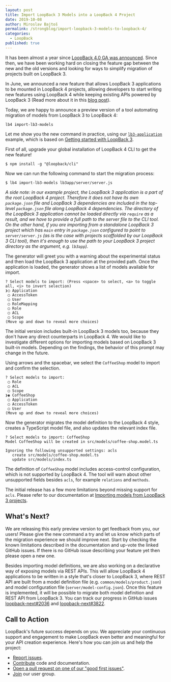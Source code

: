```yaml
---
layout: post
title: Import LoopBack 3 Models into a LoopBack 4 Project
date: 2019-10-08
author: Miroslav Bajtoš
permalink: /strongblog/import-loopback-3-models-to-loopback-4/
categories:
  - LoopBack
published: true
---
```


It has been almost a year since [LoopBack 4.0 GA was announced](https://strongloop.com/strongblog/loopback-4-ga). Since then, we have been working hard on closing the feature gap between the new and the old versions and looking for ways to simplify migration of projects built on LoopBack 3.

In June, we announced a new feature that allows LoopBack 3 applications to be mounted in LoopBack 4 projects, allowing developers to start writing new features using LoopBack 4 while keeping existing APIs powered by LoopBack 3 (Read more about it in this [blog post](https://strongloop.com/strongblog/migrate-from-loopback-3-to-loopback-4/)).

Today, we are happy to announce a preview version of a tool automating migration of models from LoopBack 3 to LoopBack 4:

```
lb4 import-lb3-models
```

<!-- more -->

Let me show you the new command in practice, using our [`lb3-application`](https://github.com/strongloop/loopback-next/tree/master/examples/lb3-application) example, which is based on [Getting started with LoopBack 3](https://loopback.io/doc/en/lb3/Getting-started-with-LoopBack.html).

First of all, upgrade your global installation of LoopBack 4 CLI to get the new feature!

```
$ npm install -g "@loopback/cli"
```

Now we can run the following command to start the migration process:

```
$ lb4 import-lb3-models lb3app/server/server.js
```

_A side note: in our example project, the LoopBack 3 application is a part of the root LoopBack 4 project. Therefore it does not have its own `package.json` file and LoopBack 3 dependencies are included in the top-level `package.json` file along LoopBack 4 dependencies. The directory of the LoopBack 3 application cannot be loaded directly via `require` as a result, and we have to provide a full path to the server file to the CLI tool. On the other hand, if you are importing from a standalone LoopBack 3 project which has `main` entry in `package.json` configured to point to `server/server.js` (as is the case with projects scaffolded by our LoopBack 3 CLI tool), then it's enough to use the path to your LoopBack 3 project directory as the argument, e.g. `lb3app`)._

The generator will greet you with a warning about the experimental status and then load the LoopBack 3 application at the provided path. Once the application is loaded, the generator shows a list of models available for import.

```
? Select models to import: (Press <space> to select, <a> to toggle all, <i> to invert selection)
❯◯ Application
 ◯ AccessToken
 ◯ User
 ◯ RoleMapping
 ◯ Role
 ◯ ACL
 ◯ Scope
(Move up and down to reveal more choices)
```

The initial version includes built-in LoopBack 3 models too, because they don't have any direct counterparts in LoopBack 4. We would like to investigate different options for importing models based on LoopBack 3 built-in models. Depending on the findings, the behavior of this prompt may change in the future.

Using arrows and the spacebar, we select the `CoffeeShop` model to import and confirm the selection.

```
? Select models to import:
 ◯ Role
 ◯ ACL
 ◯ Scope
❯◉ CoffeeShop
 ◯ Application
 ◯ AccessToken
 ◯ User
(Move up and down to reveal more choices)
```

Now the generator migrates the model definition to the LoopBack 4 style, creates a TypeScript model file, and also updates the relevant index file.

```
? Select models to import: CoffeeShop
Model CoffeeShop will be created in src/models/coffee-shop.model.ts

Ignoring the following unsupported settings: acls
   create src/models/coffee-shop.model.ts
   update src/models/index.ts
```

The definition of `CoffeeShop` model includes access-control configuration, which is not supported by LoopBack 4. The tool will warn about other unsupported fields besides `acls`, for example `relations` and `methods`.

The initial release has a few more limitations beyond missing support for `acls`. Please refer to our documentation at [Importing models from LoopBack 3 projects](https://loopback.io/doc/en/lb4/Importing-LB3-models.html).

## What's Next?

We are releasing this early preview version to get feedback from you, our users! Please give the new command a try and let us know which parts of the migration experience we should improve next. Start by checking the known limitations described in the documentation and up-vote the linked GitHub issues. If there is no GitHub issue describing your feature yet then please open a new one.

Besides importing model definitions, we are also working on a declarative way of exposing models via REST APIs. This will allow LoopBack 4 applications to be written in a style that's closer to LoopBack 3, where REST API are built from a model definition file (e.g. `common/models/product.json`) and model configuration file (`server/model-config.json`). Once this feature is implemented, it will be possible to migrate both model definition and REST API from LoopBack 3. You can track our progress in GitHub issues [loopback-next#2036](https://github.com/strongloop/loopback-next/issues/2036) and [loopback-next#3822](https://github.com/strongloop/loopback-next/issues/3822).

## Call to Action

LoopBack's future success depends on you. We appreciate your continuous support and engagement to make LoopBack even better and meaningful for your API creation experience. Here's how you can join us and help the project:

- [Report issues](https://github.com/strongloop/loopback-next/issues).
- [Contribute](https://github.com/strongloop/loopback-next/blob/master/docs/CONTRIBUTING.md) code and documentation.
- [Open a pull request on one of our "good first issues"](https://github.com/strongloop/loopback-next/labels/good%20first%20issue).
- [Join](https://github.com/strongloop/loopback-next/issues/110) our user group.
